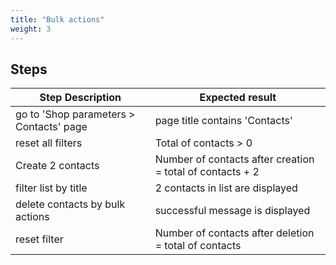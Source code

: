 ```yaml
---
title: "Bulk actions"
weight: 3
---
```

## Steps
| Step Description | Expected result |
| ----- | ----- |
| go to 'Shop parameters > Contacts' page | page title contains 'Contacts' |
| reset all filters | Total of contacts > 0 |
| Create 2 contacts | Number of contacts after creation = total of contacts + 2 |
| filter list by title | 2 contacts in list are displayed |
| delete contacts by bulk actions | successful message is displayed |
| reset filter | Number of contacts after deletion = total of contacts |
